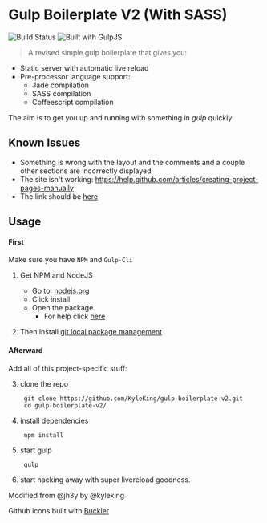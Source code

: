 # Gulp Boilerplate V2 (With SASS)
![Build Status][Build Success!!!] ![Built with GulpJS](http://b.repl.ca/v1/Built_with-GulpJS-orange.png)
> A revised simple gulp boilerplate that gives you:

* Static server with automatic live reload
* Pre-processor language support:
    - Jade compilation
    - SASS compilation
    - Coffeescript compilation

The aim is to get you up and running with something in _gulp_ quickly

## Known Issues
* Something is wrong with the layout and the comments and a couple other sections are incorrectly displayed
* The site isn't working: https://help.github.com/articles/creating-project-pages-manually
* The link should be [here](http://kyleking.github.io/gulp-boilerplate-v2/)

## Usage
#### First
Make sure you have `NPM` and `Gulp-Cli`

1. Get NPM and NodeJS
    * Go to: [nodejs.org](http://nodejs.org)
    * Click install
    * Open the package
        - For help click [here](http://blog.nodeknockout.com/post/65463770933/how-to-install-node-js-and-npm)

2. Then install [git local package management](http://git-scm.com/downloads)

#### Afterward
Add all of this project-specific stuff:

3. clone the repo

        git clone https://github.com/KyleKing/gulp-boilerplate-v2.git
        cd gulp-boilerplate-v2/

4. install dependencies

        npm install

5. start gulp

        gulp

6. start hacking away with super livereload goodness.

Modified from @jh3y by @kyleking

Github icons built with [Buckler](http://b.repl.ca)

[Build Success!!!]: http://b.repl.ca/v1/Build-Success%21%21%21-brightgreen.png
[Build Passing]: http://b.repl.ca/v1/Build-Passing-lightgrey.png
[Build Failing]: http://b.repl.ca/v1/Build-Failing-red.png

[Questionable]: http://b.repl.ca/v1/Quality-Questionable-lightgrey.png

[Out of Date]: http://b.repl.ca/v1/devDependencies-Out_of%20Date-red.png

[On]: http://b.repl.ca/v1/Move-On-red.png

